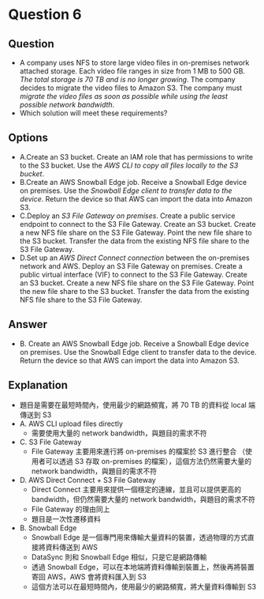 # Question 6
## Question
* A company uses NFS to store large video files in on-premises network attached storage. Each video file ranges in size from 1 MB to 500 GB. *The total storage is 70 TB and is no longer growing*. The company decides to migrate the video files to Amazon S3. The company must *migrate the video files as soon as possible while using the least possible network bandwidth*. 
* Which solution will meet these requirements?

## Options
* A.Create an S3 bucket. Create an IAM role that has permissions to write to the S3 bucket. Use the *AWS CLI to copy all files locally to the S3 bucket*.
* B.Create an AWS Snowball Edge job. Receive a Snowball Edge device on premises. Use the *Snowball Edge client to transfer data to the device*. Return the device so that AWS can import the data into Amazon S3.
* C.Deploy an *S3 File Gateway on premises*. Create a public service endpoint to connect to the S3 File Gateway. Create an S3 bucket. Create a new NFS file share on the S3 File Gateway. Point the new file share to the S3 bucket. Transfer the data from the existing NFS file share to the S3 File Gateway.
* D.Set up an *AWS Direct Connect connection* between the on-premises network and AWS. Deploy an S3 File Gateway on premises. Create a public virtual interface (VIF) to connect to the S3 File Gateway. Create an S3 bucket. Create a new NFS file share on the S3 File Gateway. Point the new file share to the S3 bucket. Transfer the data from the existing NFS file share to the S3 File Gateway.

## Answer 
* B. Create an AWS Snowball Edge job. Receive a Snowball Edge device on premises. Use the Snowball Edge client to transfer data to the device. Return the device so that AWS can import the data into Amazon S3.

## Explanation
* 題目是需要在最短時間內，使用最少的網路頻寬，將 70 TB 的資料從 local 端傳送到 S3
* A. AWS CLI upload files directly
  * 需要使用大量的 network bandwidth，與題目的需求不符
* C. S3 File Gateway
  * File Gateway 主要用來進行將 on-premises 的檔案於 S3 進行整合 （使用者可以透過 S3 存取 on-premises 的檔案），這個方法仍然需要大量的 network bandwidth，與題目的需求不符
* D. AWS Direct Connect + S3 File Gateway
  * Direct Connect 主要用來提供一個穩定的連線，並且可以提供更高的 bandwidth，但仍然需要大量的 network bandwidth，與題目的需求不符 
  * File Gateway 的理由同上
  * 題目是一次性遷移資料
* B. Snowball Edge
  * Snowball Edge 是一個專門用來傳輸大量資料的裝置，透過物理的方式直接將資料傳送到 AWS 
  * DataSync 則和 Snowball Edge 相似，只是它是網路傳輸
  * 透過 Snowball Edge，可以在本地端將資料傳輸到裝置上，然後再將裝置寄回 AWS，AWS 會將資料匯入到 S3
  * 這個方法可以在最短時間內，使用最少的網路頻寬，將大量資料傳輸到 S3

   